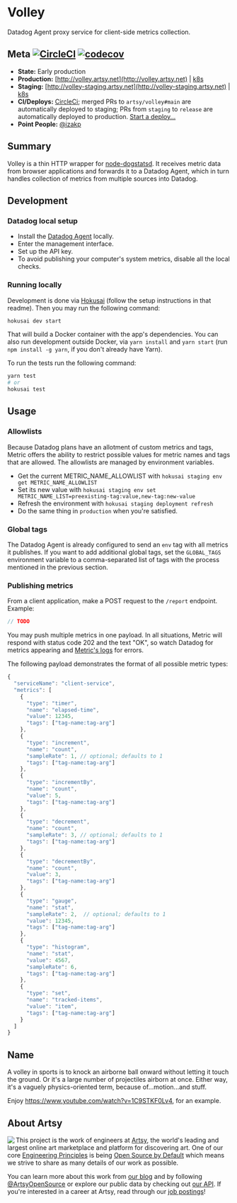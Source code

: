 # Volley
Datadog Agent proxy service for client-side metrics collection.

## Meta [![CircleCI](https://circleci.com/gh/artsy/volley/tree/main.svg?style=svg&circle-token=93f0f535305caf8dc13f6fbc7ff36e9062598937)](https://circleci.com/gh/artsy/volley/tree/main) [![codecov](https://codecov.io/gh/artsy/volley/branch/main/graph/badge.svg)](https://codecov.io/gh/artsy/volley)

* **State:** Early production
* **Production:** [http://volley.artsy.net](http://volley.artsy.net) | [k8s](https://kubernetes.prd.artsy.systems/#!/deployment/default/volley-web?namespace=default)
* **Staging:** [http://volley-staging.artsy.net](http://volley-staging.artsy.net) | [k8s](https://kubernetes.stg.artsy.systems/#!/deployment/default/volley-web?namespace=default)
* **CI/Deploys:** [CircleCi](https://circleci.com/gh/artsy/volley); merged PRs to `artsy/volley#main` are automatically deployed to staging; PRs from `staging` to `release` are automatically deployed to production. [Start a deploy...](https://github.com/artsy/volley/compare/release...staging?expand=1)
* **Point People:** [@izakp](https://github.com/izakp)

## Summary

Volley is a thin HTTP wrapper for [node-dogstatsd](https://github.com/mrbar42/node-dogstatsd). It receives metric data from browser applications and forwards it to a Datadog Agent, which in turn handles collection of metrics from multiple sources into Datadog.

## Development

### Datadog local setup

* Install the [Datadog Agent](https://docs.datadoghq.com/agent/) locally.
* Enter the management interface.
* Set up the API key.
* To avoid publishing your computer's system metrics, disable all the local checks.

### Running locally

Development is done via [Hokusai](https://github.com/artsy/hokusai) (follow the setup instructions in that readme). Then you may run the following command:

```sh
hokusai dev start
```

That will build a Docker container with the app's dependencies. You can also run development outside Docker, via `yarn install` and `yarn start` (run `npm install -g yarn`, if you don't already have Yarn).

To run the tests run the following command:
```sh
yarn test
# or
hokusai test
```

## Usage

### Allowlists

Because Datadog plans have an allotment of custom metrics and tags, Metric offers the ability to restrict possible values for metric names and tags that are allowed. The allowlists are managed by environment variables.

* Get the current METRIC_NAME_ALLOWLIST with `hokusai staging env get METRIC_NAME_ALLOWLIST`
* Set its new value with `hokusai staging env set METRIC_NAME_LIST=preexisting-tag:value,new-tag:new-value`
* Refresh the environment with `hokusai staging deployment refresh`
* Do the same thing in `production` when you're satisfied.

### Global tags

The Datadog Agent is already configured to send an `env` tag with all metrics it publishes. If you want to add additional global tags, set the `GLOBAL_TAGS` environment variable to a comma-separated list of tags with the process mentioned in the previous section.

### Publishing metrics

From a client application, make a POST request to the `/report` endpoint. Example:

```javascript
// TODO
```

You may push multiple metrics in one payload. In all situations, Metric will respond with status code 202 and the text "OK", so watch Datadog for metrics appearing and [Metric's logs]() for errors.

The following payload demonstrates the format of all possible metric types:

```javascript
{
  "serviceName": "client-service",
  "metrics": [
    {
      "type": "timer",
      "name": "elapsed-time",  
      "value": 12345,
      "tags": ["tag-name:tag-arg"]
    },
    {
      "type": "increment",
      "name": "count",  
      "sampleRate": 1, // optional; defaults to 1
      "tags": ["tag-name:tag-arg"]
    },
    {
      "type": "incrementBy",
      "name": "count",  
      "value": 5,
      "tags": ["tag-name:tag-arg"]
    },
    {
      "type": "decrement",
      "name": "count",  
      "sampleRate": 3, // optional; defaults to 1
      "tags": ["tag-name:tag-arg"]
    },
    {
      "type": "decrementBy",
      "name": "count",  
      "value": 3,
      "tags": ["tag-name:tag-arg"]
    },
    {
      "type": "gauge",
      "name": "stat",  
      "sampleRate": 2,  // optional; defaults to 1
      "value": 12345,
      "tags": ["tag-name:tag-arg"]
    },
    {
      "type": "histogram",
      "name": "stat",  
      "value": 4567,
      "sampleRate": 6,
      "tags": ["tag-name:tag-arg"]
    },
    {
      "type": "set",
      "name": "tracked-items",  
      "value": "item",
      "tags": ["tag-name:tag-arg"]
    }
  ]
}
```

## Name

A volley in sports is to knock an airborne ball onward without letting it touch the ground. Or it's a large number of projectiles airborn at once. Either way, it's a vaguely physics-oriented term, because of...motion...and stuff.

Enjoy https://www.youtube.com/watch?v=1C9STKF0Lv4, for an example.

## About Artsy

<a href="https://www.artsy.net/">
  <img align="left" src="https://avatars2.githubusercontent.com/u/546231?s=200&v=4"/>
</a>

This project is the work of engineers at [Artsy][footer_website], the world's
leading and largest online art marketplace and platform for discovering art.
One of our core [Engineering Principles][footer_principles] is being [Open
Source by Default][footer_open] which means we strive to share as many details
of our work as possible.

You can learn more about this work from [our blog][footer_blog] and by following
[@ArtsyOpenSource][footer_twitter] or explore our public data by checking out
[our API][footer_api]. If you're interested in a career at Artsy, read through
our [job postings][footer_jobs]!

[footer_website]: https://www.artsy.net/
[footer_principles]: culture/engineering-principles.md
[footer_open]: culture/engineering-principles.md#open-source-by-default
[footer_blog]: https://artsy.github.io/
[footer_twitter]: https://twitter.com/ArtsyOpenSource
[footer_api]: https://developers.artsy.net/
[footer_jobs]: https://www.artsy.net/jobs
